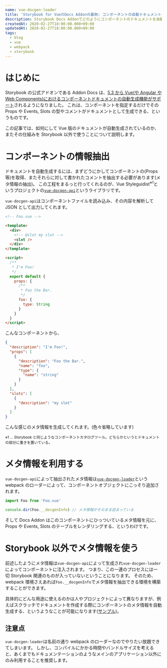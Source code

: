 ```yaml
---
name: vue-docgen-loader
title: 'Storybook for VueのDocs Addonの裏側: コンポーネントの自動ドキュメント生成について'
description: Storybook Docs Addonでどのようにコンポーネントのドキュメントを自動生成しているか、またそのツールを使った独自のドキュメント作成についてなど
createdAt: 2020-02-27T18:00:00.000+09:00
updatedAt: 2020-02-27T18:00:00.000+09:00
tags:
  - blog
  - vue
  - webpack
  - storybook
---
```


# はじめに

Storybook の公式アドオンである Addon Docs は、[5.3 から Vue(や Angular や Web Components)におけるコンポーネントドキュメントの自動生成機能がサポート](https://medium.com/storybookjs/storybook-docs-for-new-frameworks-b1f6090ee0ea)されるようになりました。
これは、コンポーネントを指定するだけでその Props や Events, Slots の型やコメントがドキュメントとして生成できる、というものです。

この記事では、如何にして Vue 版のドキュメントが自動生成されているのか、またその仕組みを Storybook 以外で使うことについて説明します。

# コンポーネントの情報抽出

ドキュメントを自動生成するには、まずどうにかしてコンポーネントの(Props 等)を取得、またそれらに対して書かれたコメントを抽出する必要があります(メタ情報の抽出)。
この工程をまるっと行ってくれるのが、Vue Styleguidist<sup>※1</sup>というプロジェクトの[`vue-docgen-api`](https://github.com/vue-styleguidist/vue-styleguidist/tree/dev/packages/vue-docgen-api)というライブラリです。

`vue-docgen-api`はコンポーネントファイルを読み込み、その内容を解析して JSON として出力してくれます。

```html
<!-- Foo.vue -->

<template>
  <div>
    <!-- @slot my slot -->
    <slot />
  </div>
</template>

<script>
  /**
   * I'm Foo!
   */
  export default {
    props: {
      /**
       * Foo the Bar.
       */
      foo: {
        type: String
      }
    }
  }
</script>
```

こんなコンポーネントから、

```json
{
  "description": "I'm Foo!",
  "props": [
    {
      "description": "Foo the Bar.",
      "name": "foo",
      "type": {
        "name": "string"
      }
    }
  ],
  "slots": [
    {
      "description": "my slot"
    }
  ]
}
```

こんな感じのメタ情報を生成してくれます。(色々省略しています)

<small>※1 ... Storybook と同じようなコンポーネントカタログツール。どちらかというとドキュメントの部分に重きを置いている。</small>

# メタ情報を利用する

`vue-docgen-api`によって抽出されたメタ情報は[`vue-docgen-loader`](https://github.com/pocka/vue-docgen-loader)という webpack のローダーによって、コンポーネントオブジェクトにこっそり追加されます。

```js
import Foo from 'Foo.vue'

console.dir(Foo.__docgenInfo) // メタ情報がそのまま詰まっている
```

そして Docs Addon はこのコンポーネントにひっついているメタ情報を元に、Props や Events, Slots のテーブルをレンダリングする、というわけです。

# Storybook 以外でメタ情報を使う

前述したようにメタ情報は`vue-docgen-api`によって生成され`vue-docgen-loader`によってコンポーネントに注入されます。
つまり、この一連のプロセスには一切 Storybook 関連のものが入っていないということになります。
そのため、webpack 環境さえあれば`Foo.__docgenInfo`でメタ情報を抽出できる環境を構築することができます。

具体的にどんな用途に使えるのかは人やプロジェクトによって異なりますが、例えばスクラッチでドキュメントを作成する際にコンポーネントのメタ情報を自動生成する、というようなことが可能になります([サンプル](https://github.com/pocka/vue-docgen-loader-usage-sample))。

## 注意点

`vue-docgen-loader`は名前の通り webpack のローダーなのでやりたい放題できてしまいます。
しかし、コンパイルにかかる時間やバンドルサイズを考えると、あくまでもドキュメンテーションのようなメインのアプリケーション以外にのみ利用することを推奨します。
